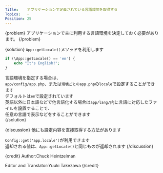 ```yaml
---
Title:    アプリケーションで定義されている言語環境を取得する
Topics:   -
Position: 25
---
```


{problem}
アプリケーションで主に利用する言語環境を決定しておく必要があります。
{/problem}

{solution}
`App::getLocale()`メソッドを利用します

```php
if (\App::getLocale() == 'en') {
    echo "It's English!";
}
```

言語環境を指定する場合は、  
`app/config/app.php`、または`環境ごとのapp.php`の`locale`で設定することができます  
デフォルトは`en`で設定されています  
英語以外に日本語などで他言語化する場合は`app/lang/`内に言語に対応したファイルを設置することで、  
任意の言語で表示などをすることができます  
{/solution}

{discussion}
他にも設定内容を直接取得する方法があります

`Config::get('app.locale')`が利用できます  
返却される値は、`App::getLocale()`と同じものが返却されます
{/discussion}

{credit}
Author:Chuck Heintzelman

Editor and Translator:Yuuki Takezawa
{/credit}

